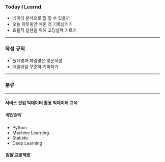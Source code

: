 ### Today I Learnd
- 데이터 분석으로 뭘 할 수 있을까 
- 오늘 하루동안 배운 것 기록남기기 
- 효율적 실현을 위해 코딩실력 기르기 

---
### 작성 규칙 
- 폴더명과 파일명은 영문작성 
- 매일매일 꾸준히 기록하기 
---
### 분류



---
#### 서비스 산업 빅데이터 활용 빅데이터 교육 

##### 메인강의
- Python
- Machine Learning
- Statistic
- Deep Learning 

##### 팀별 프로젝트


